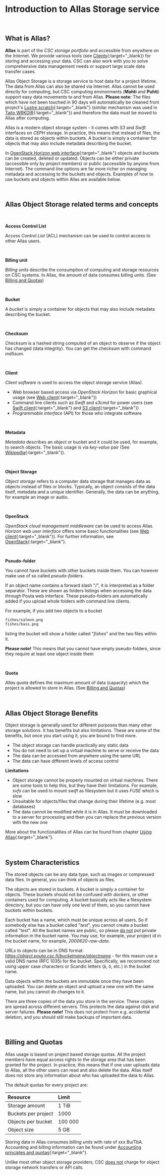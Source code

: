 
# Introduction to Allas Storage service

&nbsp;


## What is Allas?

**Allas** is part of the _CSC storage portfolio_ and accessible from anywhere on the Internet. We provide various tools (see [Clients](./accessing_allas.md#clients){:target="_blank}) for storing and accessing your data. CSC can also work with you to solve comprehensive data management needs or support large scale data transfer cases.

Allas Object Storage is a storage service to host data for a project lifetime. The data from Allas can also be shared via Internet. Allas cannot be used directly for computing, but CSC computing environments (**Mahti** and **Puhti**) support easy data movements to and from Allas. **Please note:** The files which have not been touched in 90 days will automatically be cleaned from project's [Lustre scratch](../../computing/disk-environment.md){:target="_blank"} (similar mechanism was used in [Taito WRKDIR](https://research.csc.fi/taito-disk-environment#1.5.2){:target="_blank"}) and therefore the data must be moved to Allas after computing.

Allas is a modern object storage system - it comes with _S3_ and _Swift_ interfaces on _CEPH_ storage. In practice, this means that instead of files, the data is stored as objects within buckets. A bucket is simply a container for objects that may also include metadata describing the bucket. 

In [OpenStack Horizon web interface](./using_allas/web_client.md){:target="_blank"} objects and buckets can be created, deleted or updated. Objects can be either private (accessible only by project members) or public (accessible by anyone from Internet). The command line options are far more richer on managing metadata and accessing to the buckets and objects. Examples of how to use buckets and objects within Allas are available below.

&nbsp;


## Allas Object Storage related terms and concepts  

&nbsp;

**Access Control List**

_Access Control List_ (ACL) mechanism can be used to control access to other Allas users.

&nbsp;


**Billing unit**

_Billing units_ describe the consumption of computing and storage resources on CSC systems. 
In Allas, the amount of data consumes billing units.
(See [Billing and Quotas](#billing-and-quotas))

&nbsp;


**Bucket**

A _bucket_ is simply a container for objects that may also include metadata describing the bucket.

&nbsp;


**Checksum**

_Checksum_ is a hashed string computed of an object to observe if the object has changed (data integrity). 
You can get the checksum with command _md5sum_.

&nbsp;


**Client**

_Client software_ is used to access the object storage service (Allas).

 * Web browser based access via _OpenStack Horizon_ for basic graphical usage (see [Web client](./using_allas/web_client.md){:target="_blank"})
 * Command line clients such as _Swift_ and _s3cmd_ for power users (see [Swift client](./using_allas/swift_client.md){:target="_blank"} and [S3 client](./using_allas/s3_client.md){:target="_blank"})
 * _Programmable interface_ (API) for those who integrate software

&nbsp;


**Metadata**

_Metadata_ describes an object or bucket and it could be used, for example, to search objects. 
The basic usage is via _key-value_ pair (See [Wikipedia](https://en.wikipedia.org/wiki/Attribute%E2%80%93value_pair){:target="_blank"}).

&nbsp;


**Object Storage**

_Object storage_ refers to a computer data storage that manages data as objects instead of files or blocks. Typically, an object consists of the data itself, metadata and a unique identifier. Generally, the data can be anything, for example an image or audio.

&nbsp;


**OpenStack**

_OpenStack cloud management middleware_ can be used to access Allas.
_Horizon web user interface_ offers some basic functionalities (see [Web client](./using_allas/web_client.md){:target="_blank"}).
For further information, see [OpenStack](https://www.openstack.org/){:target="_blank"}.

&nbsp;


**Pseudo-folder**

You cannot have buckets with other buckets inside them. You can however make use of so called _pseudo-folders_.

If an object name contains a forward slash "/", it is interpreted as a folder separator. These are shown as folders listings when accessing the data through Pouta web interface. These pseudo-folders are automatically added if you upload whole folders with command line clients.

For example, if you add two objects to a bucket
```bash
fishes/salmon.png
fishes/bass.png
```
listing the bucket will show a folder called "_fishes_" and the two files within it.

**Please note!** This means that you cannot have empty pseudo-folders, since they require at least one object inside them

&nbsp;


**Quota**

_Allas quota_ defines the maximum amount of data (capacity) which the project is allowed to store in Allas. 
(See [Billing and Quotas](#billing-and-quotas))

&nbsp;


## Allas Object Storage Benefits

Object storage is generally used for different purposes than many other storage solutions. It has benefits but also limitations. These are some of the benefits, but once you start using it, you are bound to find more.

 * The object storage can handle practically any static data
 * You do not need to set up a virtual machine to serve or receive the data
 * The data can be accessed from anywhere using the same URL
 * The data can have different levels of access control


**Limitations**

 * Object storage cannot be properly mounted on virtual machines. There are some tools to help this, but they have their limitations. For example, _svfs_ can be used to mount _swift_ as filesystem but it uses _FUSE_ which is slow
 * Unsuitable for objects/files that change during their lifetime (e.g. most databases)
 * The data cannot be modified while it is in Allas. It must be downloaded to a server for processing and then you can replace the previous version with the new one

More about the functionalities of Allas can be found from chapter [Using Allas](./using_allas/common_use_cases.md){:target="_blank"}.

&nbsp;


## System Characteristics


The stored objects can be any data type, such as images or compressed data files. In general, you can think of objects as files.

The objects are stored in buckets. A bucket is simply a container for objects. These buckets should not be confused with _dockers_, or other containers used for computing. A bucket basically acts like a filesystem directory, but you can have only one level of them, so you cannot have buckets within buckets.

Each bucket has a name, which must be unique across all users. So if somebody else has a bucket called "_test_", you cannot create a bucket called "_test_". All the bucket names are public, so please <u>do not</u> put private information in the bucket name. You may use, for example, your project id in the bucket name, for example, _2000620-raw-data_.

URLs to objects can be in DNS format: _https://object.pouta.csc.fi/bucketname/objectname_ - for this reason use a valid DNS name (RFC 1035) for the bucket. Specifically, we recommend not using upper case characters or Scandic letters (&auml;, &ouml;, etc.) in the bucket name.

Data objects within the buckets are immutable once they have been uploaded. You can delete an object and upload a new one with the same name, but you cannot do changes to it.

There are three copies of the data you store in the service. These copies are spread across different servers. This protects the data against disk and server failures. **Please note!** This does not protect from e.g. accidental deletion, and you should still make backups of important data.

&nbsp;


## Billing and Quotas

Allas usage is based on project based storage quotas. All the project members have equal access rights to the storage area that has been granted for the project. In practice, this means that if one user uploads data to Allas, all the other users can read and also delete the data. Allas itself does not store any information about who has uploaded the data to Allas.

The default quotas for every project are:

| Resource | Limit |
| :-------- |:------- |
| Storage amount | 1 TiB |
| Buckets per project | 1000 |
| Objects per bucket | 100 000 |
| Object size | 5 GB |


Storing data in Allas consumes _billing units_ with rate of xxx Bu/TbA. Accounting and billing information can be found under [Accounting principles and quotas](https://research.csc.fi/pouta-accounting){:target="_blank"}.

Unlike most other object storage providers, CSC <u>does not</u> charge for object storage network transfers or API calls.

&nbsp;
